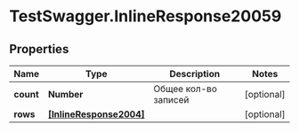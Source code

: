 # TestSwagger.InlineResponse20059

## Properties

Name | Type | Description | Notes
------------ | ------------- | ------------- | -------------
**count** | **Number** | Общее кол-во записей | [optional] 
**rows** | [**[InlineResponse2004]**](InlineResponse2004.md) |  | [optional] 


